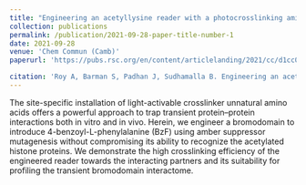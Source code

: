 ```yaml
---
title: "Engineering an acetyllysine reader with a photocrosslinking amino acid for interactome profiling"
collection: publications
permalink: /publication/2021-09-28-paper-title-number-1
date: 2021-09-28
venue: 'Chem Commun (Camb)'
paperurl: 'https://pubs.rsc.org/en/content/articlelanding/2021/cc/d1cc04611j'  

citation: 'Roy A, Barman S, Padhan J, Sudhamalla B. Engineering an acetyllysine reader with a photocrosslinking amino acid for interactome profiling. Chem Commun (Camb). 2021 Sep 28;57(77):9866-9869. doi: 10.1039/d1cc04611j. PMID: 34490864'
---
```


The site-specific installation of light-activable crosslinker unnatural amino acids offers a powerful approach to trap transient protein–protein interactions both in vitro and in vivo. Herein, we engineer a bromodomain to introduce 4-benzoyl-L-phenylalanine (BzF) using amber suppressor mutagenesis without compromising its ability to recognize the acetylated histone proteins. We demonstrate the high crosslinking efficiency of the engineered reader towards the interacting partners and its suitability for profiling the transient bromodomain interactome.

